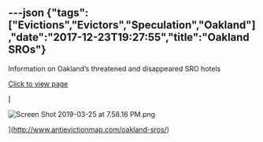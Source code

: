 ---json
{"tags":["Evictions","Evictors","Speculation","Oakland"],"date":"2017-12-23T19:27:55","title":"Oakland SROs"}
---

Information on Oakland’s threatened and disappeared SRO hotels

[Click to view page](http://www.antievictionmap.com/oakland-sros/)

[

![Screen Shot 2019-03-25 at 7.58.16 PM.png](https://images.squarespace-cdn.com/content/v1/52b7d7a6e4b0b3e376ac8ea2/1553569127590-RBJCIISI94J12RSWJQC7/ke17ZwdGBToddI8pDm48kJFC3kcbG1nzsjROJy5J4RcUqsxRUqqbr1mOJYKfIPR7LoDQ9mXPOjoJoqy81S2I8N_N4V1vUb5AoIIIbLZhVYxCRW4BPu10St3TBAUQYVKcjGVut7OZaI_kUjhvyuz_xdUNa2GPXLGCXmK3krFkdch3qJE8gqRFpWRQ_GT2EV1P/Screen+Shot+2019-03-25+at+7.58.16+PM.png)

](http://www.antievictionmap.com/oakland-sros/)